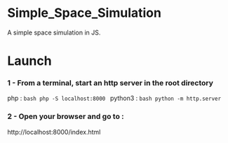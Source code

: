 # Simple_Space_Simulation
A simple space simulation in JS.

# Launch

### 1 - From a terminal, start an http server in the root directory

php : ```bash php -S localhost:8000 ```
python3 : ```bash python -m http.server ```


### 2 - Open your browser and go to :

http://localhost:8000/index.html
